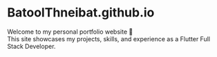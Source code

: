 # BatoolThneibat.github.io

Welcome to my personal portfolio website 👋  
This site showcases my projects, skills, and experience as a Flutter Full Stack Developer.
